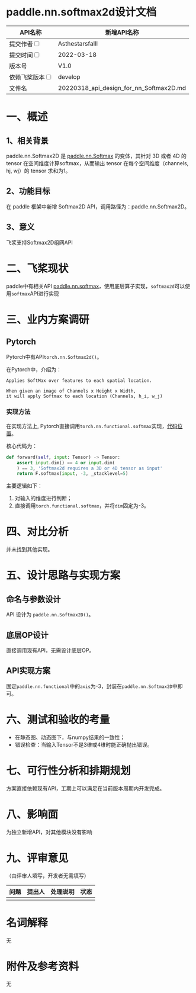 # paddle.nn.softmax2d设计文档

| API名称                                                      | 新增API名称                                 |
| ------------------------------------------------------------ | ------------------------------------------- |
| 提交作者<input type="checkbox" class="rowselector hidden">   | Asthestarsfalll                             |
| 提交时间<input type="checkbox" class="rowselector hidden">   | 2022-03-18                                  |
| 版本号                                                       | V1.0                                        |
| 依赖飞桨版本<input type="checkbox" class="rowselector hidden"> | develop                                     |
| 文件名                                                       | 20220318_api_design_for_nn_Softmax2D.md<br> |



# 一、概述

## 1、相关背景

paddle.nn.Softmax2D 是 [paddle.nn.Softmax](https://www.paddlepaddle.org.cn/documentation/docs/zh/api/paddle/nn/Softmax_cn.html#softmax) 的变体，其针对 3D 或者 4D 的 tensor 在空间维度计算softmax，从而输出 tensor 在每个空间维度（channels, hj, wj）的 tensor 求和为1。

## 2、功能目标

在 paddle 框架中新增 Softmax2D API，调用路径为：paddle.nn.Softmax2D。

## 3、意义

飞浆支持Softmax2D组网API

# 二、飞桨现状

paddle中有相关API [paddle.nn.softmax](https://github.com/PaddlePaddle/Paddle/blob/release/2.2/python/paddle/nn/layer/activation.py#L1051)，使用底层算子实现，`softmax2d`可以使用`softmax`API进行实现

# 三、业内方案调研

## Pytorch

Pytorch中有API`torch.nn.Softmax2d()`。

在Pytorch中，介绍为：

```
Applies SoftMax over features to each spatial location.

When given an image of Channels x Height x Width, 
it will apply Softmax to each location (Channels, h_i, w_j)
```

### 实现方法

在实现方法上,  Pytorch直接调用`torch.nn.functional.softmax`实现，[代码位置](hhttps://github.com/pytorch/pytorch/blob/727e24313b23f5f5fd0b139bb3d3158f1dcc4d1f/torch/nn/modules/activation.py#L1292)。

核心代码为：

```python
def forward(self, input: Tensor) -> Tensor:
	assert input.dim() == 4 or input.dim(
	) == 3, 'Softmax2d requires a 3D or 4D tensor as input'
	return F.softmax(input, -3, _stacklevel=5)
```

主要逻辑如下：

1. 对输入的维度进行判断；
2. 直接调用`torch.functional.softmax`，并将`dim`固定为-3。

# 四、对比分析

并未找到其他实现。

# 五、设计思路与实现方案

## 命名与参数设计

API 设计为 `paddle.nn.Softmax2D()`。

## 底层OP设计

直接调用现有API，无需设计底层OP。

## API实现方案

固定`paddle.nn.functional`中的`axis`为-3，封装在`paddle.nn.Softmax2D`中即可。

# 六、测试和验收的考量

- 在静态图、动态图下，与numpy结果的一致性；
- 错误检查：当输入Tensor不是3维或4维时能正确抛出错误。

# 七、可行性分析和排期规划

方案直接依赖现有API，工期上可以满足在当前版本周期内开发完成。

# 八、影响面

为独立新增API，对其他模块没有影响

# 九、评审意见

（由评审人填写，开发者无需填写）

| 问题 | 提出人 | 处理说明 | 状态 |
| ---- | ------ | -------- | ---- |
|      |        |          |      |

# 名词解释

无

# 附件及参考资料

无